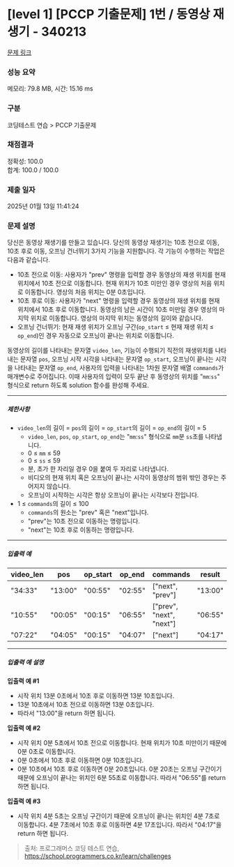 # [level 1] [PCCP 기출문제] 1번 / 동영상 재생기 - 340213 

[문제 링크](https://school.programmers.co.kr/learn/courses/30/lessons/340213) 

### 성능 요약

메모리: 79.8 MB, 시간: 15.16 ms

### 구분

코딩테스트 연습 > PCCP 기출문제

### 채점결과

정확성: 100.0<br/>합계: 100.0 / 100.0

### 제출 일자

2025년 01월 13일 11:41:24

### 문제 설명

<p>당신은 동영상 재생기를 만들고 있습니다. 당신의 동영상 재생기는 10초 전으로 이동, 10초 후로 이동, 오프닝 건너뛰기 3가지 기능을 지원합니다. 각 기능이 수행하는 작업은 다음과 같습니다.</p>

<ul>
<li>10초 전으로 이동: 사용자가 "prev" 명령을 입력할 경우 동영상의 재생 위치를 현재 위치에서 10초 전으로 이동합니다. 현재 위치가 10초 미만인 경우 영상의 처음 위치로 이동합니다. 영상의 처음 위치는 0분 0초입니다.</li>
<li>10초 후로 이동: 사용자가 "next" 명령을 입력할 경우 동영상의 재생 위치를 현재 위치에서 10초 후로 이동합니다. 동영상의 남은 시간이 10초 미만일 경우 영상의 마지막 위치로 이동합니다. 영상의 마지막 위치는 동영상의 길이와 같습니다.</li>
<li>오프닝 건너뛰기: 현재 재생 위치가 오프닝 구간(<code>op_start</code> ≤ 현재 재생 위치 ≤ <code>op_end</code>)인 경우 자동으로 오프닝이 끝나는 위치로 이동합니다.</li>
</ul>

<p>동영상의 길이를 나타내는 문자열 <code>video_len</code>, 기능이 수행되기 직전의 재생위치를 나타내는 문자열 <code>pos</code>, 오프닝 시작 시각을 나타내는 문자열 <code>op_start</code>, 오프닝이 끝나는 시각을 나타내는 문자열 <code>op_end</code>, 사용자의 입력을 나타내는 1차원 문자열 배열 <code>commands</code>가 매개변수로 주어집니다. 이때 사용자의 입력이 모두 끝난 후 동영상의 위치를 "<code>mm</code>:<code>ss</code>" 형식으로 return 하도록 solution 함수를 완성해 주세요.</p>

<hr>

<h5>제한사항</h5>

<ul>
<li><code>video_len</code>의 길이 = <code>pos</code>의 길이 = <code>op_start</code>의 길이 = <code>op_end</code>의 길이 = 5

<ul>
<li><code>video_len</code>, <code>pos</code>, <code>op_start</code>, <code>op_end</code>는 "<code>mm</code>:<code>ss</code>" 형식으로 <code>mm</code>분 <code>ss</code>초를 나타냅니다.</li>
<li>0 ≤ <code>mm</code> ≤ 59</li>
<li>0 ≤ <code>ss</code> ≤ 59</li>
<li>분, 초가 한 자리일 경우 0을 붙여 두 자리로 나타냅니다.</li>
<li>비디오의 현재 위치 혹은 오프닝이 끝나는 시각이 동영상의 범위 밖인 경우는 주어지지 않습니다.</li>
<li>오프닝이 시작하는 시각은 항상 오프닝이 끝나는 시각보다 전입니다.</li>
</ul></li>
<li>1 ≤ <code>commands</code>의 길이 ≤ 100

<ul>
<li><code>commands</code>의 원소는 "prev" 혹은 "next"입니다.</li>
<li>"prev"는 10초 전으로 이동하는 명령입니다.</li>
<li>"next"는 10초 후로 이동하는 명령입니다.</li>
</ul></li>
</ul>

<hr>

<h5>입출력 예</h5>
<table class="table">
        <thead><tr>
<th>video_len</th>
<th>pos</th>
<th>op_start</th>
<th>op_end</th>
<th>commands</th>
<th>result</th>
</tr>
</thead>
        <tbody><tr>
<td>"34:33"</td>
<td>"13:00"</td>
<td>"00:55"</td>
<td>"02:55"</td>
<td>["next", "prev"]</td>
<td>"13:00"</td>
</tr>
<tr>
<td>"10:55"</td>
<td>"00:05"</td>
<td>"00:15"</td>
<td>"06:55"</td>
<td>["prev", "next", "next"]</td>
<td>"06:55"</td>
</tr>
<tr>
<td>"07:22"</td>
<td>"04:05"</td>
<td>"00:15"</td>
<td>"04:07"</td>
<td>["next"]</td>
<td>"04:17"</td>
</tr>
</tbody>
      </table>
<hr>

<h5>입출력 예 설명</h5>

<p><strong>입출력 예 #1</strong></p>

<ul>
<li>시작 위치 13분 0초에서 10초 후로 이동하면 13분 10초입니다.</li>
<li>13분 10초에서 10초 전으로 이동하면 13분 0초입니다.</li>
<li>따라서 "13:00"을 return 하면 됩니다.</li>
</ul>

<p><strong>입출력 예 #2</strong></p>

<ul>
<li>시작 위치 0분 5초에서 10초 전으로 이동합니다. 현재 위치가 10초 미만이기 때문에 0분 0초로 이동합니다.</li>
<li>0분 0초에서 10초 후로 이동하면 0분 10초입니다.</li>
<li>0분 10초에서 10초 후로 이동하면 0분 20초입니다. 0분 20초는 오프닝 구간이기 때문에 오프닝이 끝나는 위치인 6분 55초로 이동합니다. 따라서 "06:55"를 return 하면 됩니다.</li>
</ul>

<p><strong>입출력 예 #3</strong></p>

<ul>
<li>시작 위치 4분 5초는 오프닝 구간이기 때문에 오프닝이 끝나는 위치인 4분 7초로 이동합니다. 4분 7초에서 10초 후로 이동하면 4분 17초입니다. 따라서 "04:17"을 return 하면 됩니다.</li>
</ul>


> 출처: 프로그래머스 코딩 테스트 연습, https://school.programmers.co.kr/learn/challenges